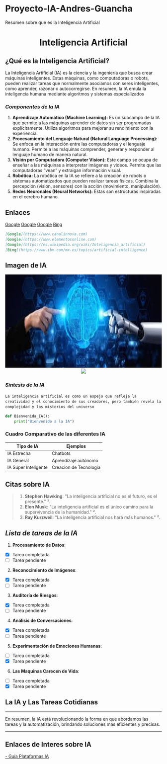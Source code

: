 
# Proyecto-IA-Andres-Guancha
Resumen sobre que es la Inteligencia Artificial
<h1 align="center">Inteligencia Artificial</h1>

## ¿Qué es la Inteligencia Artificial?

La Inteligencia Artificial (IA) es la ciencia y la ingeniería que busca crear máquinas inteligentes. Estas máquinas, como computadoras o robots, pueden realizar tareas que normalmente asociamos con seres inteligentes, como aprender, razonar o autocorregirse. En resumen, la IA emula la inteligencia humana mediante algoritmos y sistemas especializados

### ***Componentes de la IA***

 1.	**Aprendizaje Automático (Machine Learning):** Es un subcampo de la IA que permite a las máquinas aprender de datos sin ser programadas explícitamente. Utiliza algoritmos para mejorar su rendimiento con la experiencia.
2.	**Procesamiento del Lenguaje Natural (Natural Language Processing):** Se enfoca en la interacción entre las computadoras y el lenguaje humano. Permite a las máquinas comprender, generar y responder al lenguaje humano de manera natural.
3.	**Visión por Computadora (Computer Vision):** Este campo se ocupa de enseñar a las máquinas a interpretar imágenes y videos. Permite que las computadoras “vean” y extraigan información visual.
4.	**Robótica:** La robótica en la IA se refiere a la creación de robots o sistemas automatizados que pueden realizar tareas físicas. Combina la percepción (visión, sensores) con la acción (movimiento, manipulación).
5.	**Redes Neuronales (Neural Networks):** Estas son estructuras inspiradas en el cerebro humano.


## Enlaces

[Google](https://www.canalinnova.com)
[Google](https://www.elementosonline.com)
[Google](https://es.wikipedia.org/wiki/Inteligencia_artificia)
[Bing](https://www.ibm.com/mx-es/topics/artificial-intelligence)

```markdown
[Google](https://www.canalinnova.com)
[Google](https://www.elementosonline.com)
[Google](https://es.wikipedia.org/wiki/Inteligencia_artificial)
[Bing](https://www.ibm.com/mx-es/topics/artificial-intelligence)
```
## **Imagen de IA**

<p align="center">
<img src="./Imagenes/Imagen.jpg" height="300">                        

<img src="./Imagenes/Imagen.jpeg" height="300">                        
</p>

### ***Sintesis de la IA*** 
`La inteligencia artificial es como un espejo que refleja la creatividad y el conocimiento de sus creadores, pero también revela la complejidad y los misterios del universo`

```python
def Bienvenida_IA():
    print("Bienvenido a la IA")
```
### **Cuadro Comparativo de las diferentes IA**

| Tipo de IA          |      Ejemplos          | 
|---------------------|------------------------|
| IA Estrecha          |      Chatbots          |
| IA General           |   Aprendizaje autónomo           |
|IA Súper Inteligente          | Creacion de Tecnologia   | 


## Citas sobre IA
>1. **Stephen Hawking**: "La inteligencia artificial no es el futuro, es el presente." ².
>2. **Elon Musk**: "La inteligencia artificial es el único camino para la supervivencia de la humanidad." ².
>3. **Ray Kurzweil**: "La inteligencia artificial nos hará más humanos." ².

## ***Lista de tareas de la IA***
1. **Procesamiento de Datos**: 
- [x] Tarea completada
- [ ] Tarea pendiente
2. **Reconocimiento de Imágenes**:  
- [x] Tarea completada
- [ ] Tarea pendiente
3. **Auditoría de Riesgos**:  
- [x] Tarea completada
- [ ] Tarea pendiente
4. **Análisis de Conversaciones**:   
- [x] Tarea completada
- [ ] Tarea pendiente
 5. **Experimentación de Emociones Humanas**: 
- [ ] Tarea completada
- [x] Tarea pendiente
 6. **Las Maquinas Carecen de Vida**:       
- [ ] Tarea completada
- [x] Tarea pendiente

## **La IA y Las Tareas Cotidianas**   
---
En resumen, la IA está revolucionando la forma en que abordamos las tareas y la automatización, brindando soluciones más eficientes y precisas.
***

## Enlaces de Interes sobre IA

<a href="https://hashdork.com/es/plataformas-de-gesti%C3%B3n-de-tareas-de-IA/." target="_blank">- Guía Plataformas IA</a>
